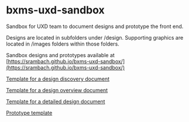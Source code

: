 # bxms-uxd-sandbox
Sandbox for UXD team to document designs and prototype the front end.

Designs are located in subfolders under /design. Supporting graphics are located in /images folders within those folders.

Sandbox designs and prototypes available at [https://srambach.github.io/bxms-uxd-sandbox/](https://srambach.github.io/bxms-uxd-sandbox/)


[Template for a design discovery document](design/example/discovery)

[Template for a design overview document](/design/example/overview)

[Template for a detailed design document](/bxms-uxd-sandbox/design/example/design)

[Prototype template](/html/prototype_template.html)

